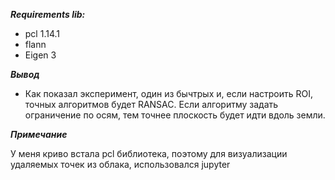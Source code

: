 ***Requirements lib:***
- pcl 1.14.1
- flann
- Eigen 3
  
***Вывод***

- Как показал эксперимент, один из бычтрых и, если настроить ROI, точных алгоритмов будет RANSAC. Если алгоритму задать ограничение по осям, тем точнее плоскость будет идти вдоль земли.

***Примечание***

У меня криво встала pcl библиотека, поэтому для визуализации удаляемых точек из облака, использовался jupyter
